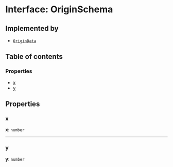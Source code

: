 # Interface: OriginSchema

## Implemented by

* [`OriginData`](/auto-docs/fixed-layout-editor/classes/OriginData.md)

## Table of contents

### Properties

* [x](/auto-docs/fixed-layout-editor/interfaces/OriginSchema.md#x)
* [y](/auto-docs/fixed-layout-editor/interfaces/OriginSchema.md#y)

## Properties

### x

**x**: `number`

***

### y

**y**: `number`
